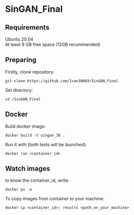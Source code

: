 # SinGAN_Final
## Requirements
Ubuntu 20.04 \
At least 9 GB free space (12GB recommended)

## Preparing
Firstly, clone repository:
```
git clone https://github.com/Ivan30003/SinGAN_Final
```
Set directory:
```
cd /SinGAN_Final
```

## Docker
Build docker image:
```
docker build -t singan_36 .
```
Run it with (both tests will be launched):
```
docker run <container_id>
```
## Watch images
to know the container_id, write:
```
docker ps -a
```
To copy images from container to your machine:
```
docker cp <container_id>: results <path_on_your_machine>
```
